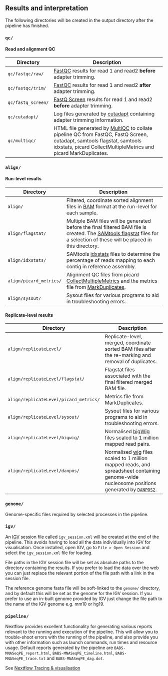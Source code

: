 
## Results and interpretation

The following directories will be created in the output directory after the pipeline has finished.

### `qc/`

#### Read and alignment QC

| Directory          | Description                                                                                                                                                                                                       |
|--------------------|-------------------------------------------------------------------------------------------------------------------------------------------------------------------------------------------------------------------|
| `qc/fastqc/raw/`   | [FastQC](https://www.bioinformatics.babraham.ac.uk/projects/fastqc/) results for read 1 and read2 **before** adapter trimming.                                                                                    |
| `qc/fastqc/trim/`  | [FastQC](https://www.bioinformatics.babraham.ac.uk/projects/fastqc/) results for read 1 and read2 **after** adapter trimming.                                                                                     |
| `qc/fastq_screen/` | [FastQ Screen](https://www.bioinformatics.babraham.ac.uk/projects/fastq_screen/) results for read 1 and read2 **before** adapter trimming.                                                                        |
| `qc/cutadapt/`     | Log files generated by [cutadapt](http://cutadapt.readthedocs.io/en/stable/installation.html) containing adapter trimming information.                                                                            |
| `qc/multiqc/`      | HTML file generated by [MultiQC](http://multiqc.info/) to collate pipeline QC from FastQC, FastQ Screen, cutadapt, samtools flagstat, samtools idxstats, picard CollectMultipleMetrics and picard MarkDuplicates. |

### `align/`

#### Run-level results

| Directory               | Description                                                                                                                                                                                                                                 |
|-------------------------|---------------------------------------------------------------------------------------------------------------------------------------------------------------------------------------------------------------------------------------------|
| `align/`                | Filtered, coordinate sorted alignment files in [BAM](https://samtools.github.io/hts-specs/SAMv1.pdf) format at the run-level for each sample.                                                                                               |
| `align/flagstat/`       | Multiple BAM files will be generated before the final filtered BAM file is created. The [SAMtools flagstat](http://www.htslib.org/doc/samtools.html) files for a selection of these will be placed in this directory.                       |
| `align/idxstats/`       | SAMtools [idxstats](http://www.htslib.org/doc/samtools.html) files to determine the percentage of reads mapping to each contig in reference assembly.                                                                                       |
| `align/picard_metrics/` | Alignment QC files from picard [CollectMultipleMetrics](https://broadinstitute.github.io/picard/command-line-overview.html) and the metrics file from [MarkDuplicates](https://broadinstitute.github.io/picard/command-line-overview.html). |
| `align/sysout/`         | Sysout files for various programs to aid in troubleshooting errors.                                                                                                                                                                         |

#### Replicate-level results

| Directory                                                    | Description                                                                                                                                                                                                                                   |
|--------------------------------------------------------------|-----------------------------------------------------------------------------------------------------------------------------------------------------------------------------------------------------------------------------------------------|
| `align/replicateLevel/`                                      | Replicate-level, merged, coordinate sorted BAM files after the re-marking and removal of duplicates.                                                                                                                                          |
| `align/replicateLevel/flagstat/`                             | Flagstat files associated with the final filtered merged BAM file.                                                                                                                                                                            |
| `align/replicateLevel/picard_metrics/`                       | Metrics file from MarkDuplicates.                                                                                                                                                                                                             |
| `align/replicateLevel/sysout/`                               | Sysout files for various programs to aid in troubleshooting errors.                                                                                                                                                                           |
| `align/replicateLevel/bigwig/`                               | Normalised [bigWig](https://genome.ucsc.edu/goldenpath/help/bigWig.html) files scaled to 1 million mapped read pairs.                                                                                                                         |
| `align/replicateLevel/danpos/`                               | Normalised [wig](https://genome.ucsc.edu/goldenpath/help/wiggle.html) files scaled to 1 million mapped reads, and spreadsheet containing genome-wide nucleosome positions generated by [`DANPOS2`](https://sites.google.com/site/danposdoc/). |

### `genome/`

Genome-specific files required by selected processes in the pipeline.

### `igv/`

An [IGV](https://software.broadinstitute.org/software/igv/) session file called `igv_session.xml` will be created at the end of the pipeline. This avoids having to load all the data individually into IGV for visualisation. Once installed, open IGV, go to `File > Open Session` and select the `igv_session.xml` file for loading.

File paths in the IGV session file will be set as absolute paths to the directory containing the results. If you prefer to load the data over the web you can just replace the relevant portion of the file path with a link in the session file.

The reference genome fasta file will be soft-linked to the `genome/` directory, and by default this will be set as the genome for the IGV session. If you prefer to use an in-built genome provided by IGV just change the file path to the name of the IGV genome e.g. mm10 or hg19.   

### `pipeline/`

Nextflow provides excellent functionality for generating various reports relevant to the running and execution of the pipeline. This will allow you to trouble-shoot errors with the running of the pipeline, and also provide you with other information such as launch commands, run times and resource usage. Default reports generated by the pipeline are `BABS-MNASeqPE_report.html`, `BABS-MNASeqPE_timeline.html`, `BABS-MNASeqPE_trace.txt` and `BABS-MNASeqPE_dag.dot`.

See [Nextflow Tracing & visualisation](https://www.nextflow.io/docs/latest/tracing.html)
